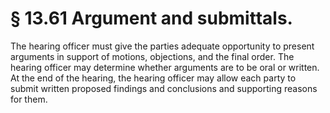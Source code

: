 # § 13.61   Argument and submittals.

The hearing officer must give the parties adequate opportunity to present arguments in support of motions, objections, and the final order. The hearing officer may determine whether arguments are to be oral or written. At the end of the hearing, the hearing officer may allow each party to submit written proposed findings and conclusions and supporting reasons for them.




